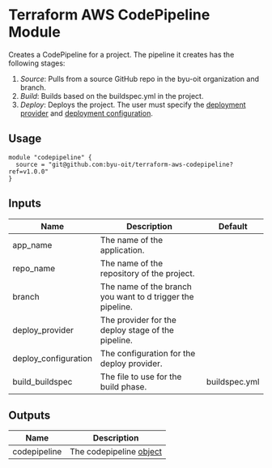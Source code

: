 # Terraform AWS CodePipeline Module

Creates a CodePipeline for a project. The pipeline it creates has the following stages:

1. *Source*: Pulls from a source GitHub repo in the byu-oit organization and branch.
2. *Build*: Builds based on the buildspec.yml in the project.
3. *Deploy*: Deploys the project. The user must specify the [deployment provider](https://docs.aws.amazon.com/codepipeline/latest/userguide/reference-pipeline-structure.html) and [deployment configuration](https://docs.aws.amazon.com/codepipeline/latest/userguide/reference-pipeline-structure.html#action-requirements). 

## Usage
```hcl
module "codepipeline" {
  source = "git@github.com:byu-oit/terraform-aws-codepipeline?ref=v1.0.0"
}
```

## Inputs
| Name | Description | Default |
| --- | --- | --- |
| app_name | The name of the application. |
| repo_name | The name of the repository of the project. |
| branch | The name of the branch you want to d trigger the pipeline. |
| deploy_provider | The provider for the deploy stage of the pipeline. |
| deploy_configuration | The configuration for the deploy provider. |
| build_buildspec | The file to use for the build phase. | buildspec.yml |

## Outputs
| Name | Description |
| --- | --- |
| codepipeline | The codepipeline [object](https://www.terraform.io/docs/providers/aws/r/codepipeline.html#argument-reference) |
